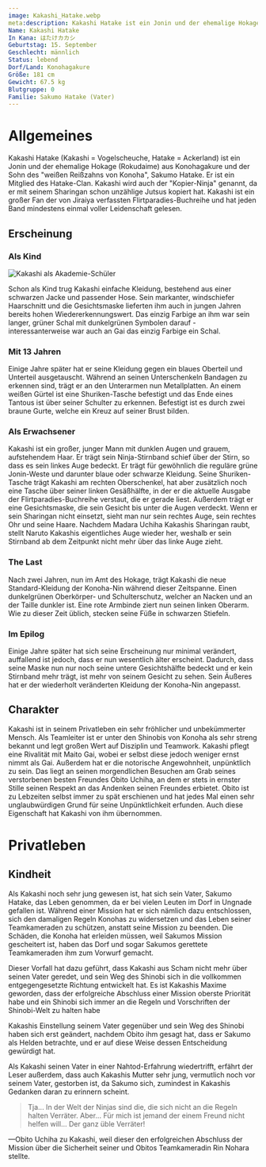 ```yaml
---
image: Kakashi_Hatake.webp
meta:description: Kakashi Hatake ist ein Jonin und der ehemalige Hokage aus Konohagakure und der Sohn des "weißen Reißzahns von Konoha", Sakumo Hatake. Er ist ein Mitglied des Hatake-Clan. Kakashi wird auch der "Kopier-Ninja" genannt, da er mit seinem Sharingan schon unzählige Jutsus kopiert hat. Kakashi ist ein großer Fan der von Jiraiya verfassten Flirtparadies-Buchreihe und hat jeden Band mindestens einmal voller Leidenschaft gelesen.
Name: Kakashi Hatake
In Kana: はたけカカシ
Geburtstag: 15. September
Geschlecht: männlich
Status: lebend
Dorf/Land: Konohagakure
Größe: 181 cm
Gewicht: 67.5 kg
Blutgruppe: 0
Familie: Sakumo Hatake (Vater)
---
```


# Allgemeines

Kakashi Hatake (Kakashi = Vogelscheuche, Hatake = Ackerland) ist ein Jonin und der ehemalige Hokage (Rokudaime) aus Konohagakure und der Sohn des "weißen Reißzahns von Konoha", Sakumo Hatake. Er ist ein Mitglied des Hatake-Clan. Kakashi wird auch der "Kopier-Ninja" genannt, da er mit seinem Sharingan schon unzählige Jutsus kopiert hat.
Kakashi ist ein großer Fan der von Jiraiya verfassten Flirtparadies-Buchreihe und hat jeden Band mindestens einmal voller Leidenschaft gelesen.

## Erscheinung

### Als Kind

![Kakashi als Akademie-Schüler](KakashiAkademie.webp)

Schon als Kind trug Kakashi einfache Kleidung, bestehend aus einer schwarzen Jacke und passender Hose. Sein markanter, windschiefer Haarschnitt und die Gesichtsmaske lieferten ihm auch in jungen Jahren bereits hohen Wiedererkennungswert. Das einzig Farbige an ihm war sein langer, grüner Schal mit dunkelgrünen Symbolen darauf - interessanterweise war auch an Gai das einzig Farbige ein Schal.

### Mit 13 Jahren

Einige Jahre später hat er seine Kleidung gegen ein blaues Oberteil und Unterteil ausgetauscht. Während an seinen Unterschenkeln Bandagen zu erkennen sind, trägt er an den Unterarmen nun Metallplatten. An einem weißen Gürtel ist eine Shuriken-Tasche befestigt und das Ende eines Tantous ist über seiner Schulter zu erkennen. Befestigt ist es durch zwei braune Gurte, welche ein Kreuz auf seiner Brust bilden.

### Als Erwachsener

Kakashi ist ein großer, junger Mann mit dunklen Augen und grauem, aufstehendem Haar. Er trägt sein Ninja-Stirnband schief über der Stirn, so dass es sein linkes Auge bedeckt. Er trägt für gewöhnlich die reguläre grüne Jonin-Weste und darunter blaue oder schwarze Kleidung. Seine Shuriken-Tasche trägt Kakashi am rechten Oberschenkel, hat aber zusätzlich noch eine Tasche über seiner linken Gesäßhälfte, in der er die aktuelle Ausgabe der Flirtparadies-Buchreihe verstaut, die er gerade liest. Außerdem trägt er eine Gesichtsmaske, die sein Gesicht bis unter die Augen verdeckt. Wenn er sein Sharingan nicht einsetzt, sieht man nur sein rechtes Auge, sein rechtes Ohr und seine Haare. Nachdem Madara Uchiha Kakashis Sharingan raubt, stellt Naruto Kakashis eigentliches Auge wieder her, weshalb er sein Stirnband ab dem Zeitpunkt nicht mehr über das linke Auge zieht.

### The Last

Nach zwei Jahren, nun im Amt des Hokage, trägt Kakashi die neue Standard-Kleidung der Konoha-Nin während dieser Zeitspanne. Einen dunkelgrünen Oberkörper- und Schulterschutz, welcher an Nacken und an der Taille dunkler ist. Eine rote Armbinde ziert nun seinen linken Oberarm. Wie zu dieser Zeit üblich, stecken seine Füße in schwarzen Stiefeln.

### Im Epilog

Einige Jahre später hat sich seine Erscheinung nur minimal verändert, auffallend ist jedoch, dass er nun wesentlich älter erscheint. Dadurch, dass seine Maske nun nur noch seine untere Gesichtshälfte bedeckt und er kein Stirnband mehr trägt, ist mehr von seinem Gesicht zu sehen. Sein Äußeres hat er der wiederholt veränderten Kleidung der Konoha-Nin angepasst.

## Charakter

Kakashi ist in seinem Privatleben ein sehr fröhlicher und unbekümmerter Mensch. Als Teamleiter ist er unter den Shinobis von Konoha als sehr streng bekannt und legt großen Wert auf Disziplin und Teamwork. Kakashi pflegt eine Rivalität mit Maito Gai, wobei er selbst diese jedoch weniger ernst nimmt als Gai.
Außerdem hat er die notorische Angewohnheit, unpünktlich zu sein. Das liegt an seinen morgendlichen Besuchen am Grab seines verstorbenen besten Freundes Obito Uchiha, an dem er stets in ernster Stille seinen Respekt an das Andenken seinen Freundes erbietet. Obito ist zu Lebzeiten selbst immer zu spät erschienen und hat jedes Mal einen sehr unglaubwürdigen Grund für seine Unpünktlichkeit erfunden. Auch diese Eigenschaft hat Kakashi von ihm übernommen.

# Privatleben

## Kindheit

Als Kakashi noch sehr jung gewesen ist, hat sich sein Vater, Sakumo Hatake, das Leben genommen, da er bei vielen Leuten im Dorf in Ungnade gefallen ist.
Während einer Mission hat er sich nämlich dazu entschlossen, sich den damaligen Regeln Konohas zu widersetzen und das Leben seiner Teamkameraden zu schützen, anstatt seine Mission zu beenden. Die Schäden, die Konoha hat erleiden müssen, weil Sakumos Mission gescheitert ist, haben das Dorf und sogar Sakumos gerettete Teamkameraden ihm zum Vorwurf gemacht.

Dieser Vorfall hat dazu geführt, dass Kakashi aus Scham nicht mehr über seinen Vater geredet, und sein Weg des Shinobi sich in die vollkommen entgegengesetzte Richtung entwickelt hat. Es ist Kakashis Maxime geworden, dass der erfolgreiche Abschluss einer Mission oberste Priorität habe und ein Shinobi sich immer an die Regeln und Vorschriften der Shinobi-Welt zu halten habe

Kakashis Einstellung seinem Vater gegenüber und sein Weg des Shinobi haben sich erst geändert, nachdem Obito ihm gesagt hat, dass er Sakumo als Helden betrachte, und er auf diese Weise dessen Entscheidung gewürdigt hat.

Als Kakashi seinen Vater in einer Nahtod-Erfahrung wiedertrifft, erfährt der Leser außerdem, dass auch Kakashis Mutter sehr jung, vermutlich noch vor seinem Vater, gestorben ist, da Sakumo sich, zumindest in Kakashis Gedanken daran zu erinnern scheint.

> Tja... In der Welt der Ninjas sind die, die sich nicht an die Regeln halten Verräter. Aber... Für mich ist jemand der einem Freund nicht helfen will... Der ganz üble Verräter!

—Obito Uchiha zu Kakashi, weil dieser den erfolgreichen Abschluss der Mission über die Sicherheit seiner und Obitos Teamkameradin Rin Nohara stellte.
